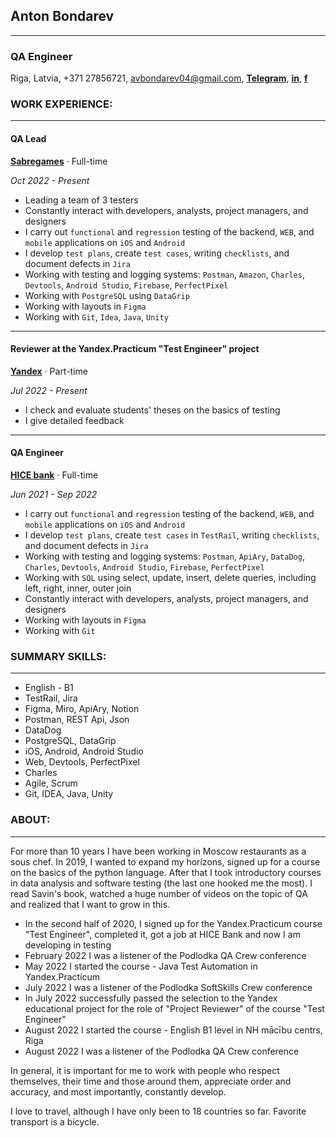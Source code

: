 ## **Anton Bondarev**
----------------------
### QA Engineer
Riga, Latvia, +371 27856721, avbondarev04@gmail.com, [**Telegram**](https://t.me/antonsbondarev), [**in**](https://www.linkedin.com/in/avbondarev/), [**f**](https://www.facebook.com/avbondarev04)
### **WORK EXPERIENCE:**

------------------------
#### QA Lead
[**Sabregames**](https://www.sabregames.com/) · Full-time

*Oct 2022 - Present*
* Leading a team of 3 testers
* Constantly interact with developers, analysts, project managers, and designers
* I carry out `functional` and `regression` testing of the backend, `WEB`, and `mobile` applications on `iOS` and `Android`
* I develop `test plans`, create `test cases`, writing `checklists`, and document defects in `Jira`
* Working with testing and logging systems: `Postman`, `Amazon`, `Charles`, `Devtools`, `Android Studio`, `Firebase`, `PerfectPixel`
* Working with `PostgreSQL` using `DataGrip`
* Working with layouts in `Figma`
* Working with `Git`, `Idea`, `Java`, `Unity`
------------------------
#### Reviewer at the Yandex.Practicum "Test Engineer" project
[**Yandex**](https://practicum.yandex.ru/qa-engineer/) · Part-time

*Jul 2022 - Present*
* I check and evaluate students' theses on the basics of testing
* I give detailed feedback
--------------------------
#### QA Engineer
[**HICE bank**](https://hicebank.ru/) · Full-time

*Jun 2021 - Sep 2022*
* I carry out `functional` and `regression` testing of the backend, `WEB`, and `mobile` applications on `iOS` and `Android`
* I develop `test plans`, create `test cases` in `TestRail`, writing `checklists`, and document defects in `Jira`
* Working with testing and logging systems: `Postman`, `ApiAry`, `DataDog`, `Charles`, `Devtools`, `Android Studio`, `Firebase`, `PerfectPixel`
* Working with `SQL` using select, update, insert, delete queries, including left, right, inner, outer join
* Constantly interact with developers, analysts, project managers, and designers
* Working with layouts in `Figma`
* Working with `Git`
### **SUMMARY SKILLS:**
--------------------------
* English - B1
* TestRail, Jira
* Figma, Miro, ApiAry, Notion
* Postman, REST Api, Json
* DataDog
* PostgreSQL, DataGrip
* iOS, Android, Android Studio
* Web, Devtools, PerfectPixel
* Charles
* Agile, Scrum
* Git, IDEA, Java, Unity

### **ABOUT:**
---------------------------
For more than 10 years I have been working in Moscow restaurants as a sous chef. In 2019, I wanted to expand my horizons, signed up for a course on the basics of the python language. After that I took introductory courses in data analysis and software testing (the last one hooked me the most). I read Savin's book, watched a huge number of videos on the topic of QA and realized that I want to grow in this.

* In the second half of 2020, I signed up for the Yandex.Practicum course "Test Engineer", completed it, got a job at HICE Bank and now I am developing in testing
* February 2022 I was a listener of the Podlodka QA Crew conference
* May 2022 I started the course - Java Test Automation in Yandex.Practicum
* July 2022 I was a listener of the Podlodka SoftSkills Crew conference
* In July 2022 successfully passed the selection to the Yandex educational project for the role of "Project Reviewer" of the course "Test Engineer"
* August 2022 I started the course - English B1 level in NH mācību centrs, Riga
* August 2022 I was a listener of the Podlodka QA Crew conference

In general, it is important for me to work with people who respect themselves, their time and those around them, appreciate order and accuracy, and most importantly, constantly develop.

I love to travel, although I have only been to 18 countries so far. Favorite transport is a bicycle.

